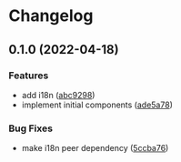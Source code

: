 # Changelog

## 0.1.0 (2022-04-18)


### Features

* add i18n ([abc9298](https://www.github.com/ydb-platform/ydb-ui-components/commit/abc9298a2049c912c8a7bf102d5e9ff283fb9f76))
* implement initial components ([ade5a78](https://www.github.com/ydb-platform/ydb-ui-components/commit/ade5a78432e41010392dd32d8afc1bf7e8464bfd))


### Bug Fixes

* make i18n peer dependency ([5ccba76](https://www.github.com/ydb-platform/ydb-ui-components/commit/5ccba763e79b38f05403b54e28984c1c7415ea3f))
